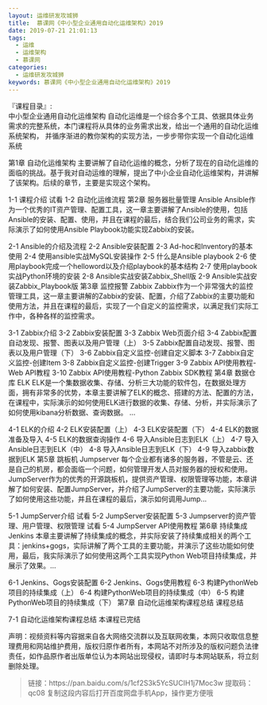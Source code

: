 ```yaml
---
layout: 运维研发攻城狮
title:  慕课网《中小型企业通用自动化运维架构》2019
date: 2019-07-21 21:01:13
tags:
  - 运维
  - 运维架构
  - 慕课网
categories:
  - 运维研发攻城狮
keywords: 慕课网《中小型企业通用自动化运维架构》2019
---
```

『课程目录』:  
中小型企业通用自动化运维架构
自动化运维是一个综合多个工具、依据具体业务需求的完整系统，本门课程将从具体的业务需求出发，给出一个通用的自动化运维系统架构， 并循序渐进的教你架构的实现方法，一步步带你实现一个自动化运维系统

<!-- more --> 
第1章 自动化运维架构
主要讲解了自动化运维的概念，分析了现在的自动化运维的面临的挑战。基于我对自动运维的理解，提出了中小企业自动化运维架构，并讲解了该架构。后续的章节，主要是实现这个架构。

 1-1 课程介绍 试看
 1-2 自动化运维流程
第2章 服务器批量管理 Ansible
Ansible作为一个优秀的IT资产管理、配置工具，这一章主要讲解了Ansible的使用，包括Ansible的安装、配置、使用，并且在课程的最后，结合我们公司业务的需求，实际演示了如何使用Ansible Playbook功能实现Zabbix的安装。

 2-1 Ansible的介绍及流程
 2-2 Ansible安装配置
 2-3 Ad-hoc和Inventory的基本使用
 2-4 使用ansible实战MySQL安装操作
 2-5 什么是Ansible playbook
 2-6 使用playbook完成一个helloword以及介绍playbook的基本结构
 2-7 使用playbook实战Python环境的安装
 2-8 Ansible实战安装Zabbix_Shell版
 2-9 Ansible实战安装Zabbix_Playbook版
第3章 监控报警 Zabbix
Zabbix作为一个非常强大的监控管理工具，这一章主要讲解的Zabbix的安装、配置，介绍了Zabbix的主要功能和使用方法，并且在课程的最后，实现了一个自定义的监控需求，以满足我们实际工作中，各种各样的监控需求。

 3-1 Zabbix介绍
 3-2 Zabbix安装配置
 3-3 Zabbix Web页面介绍
 3-4 Zabbix配置自动发现、报警、图表以及用户管理（上）
 3-5 Zabbix配置自动发现、报警、图表以及用户管理（下）
 3-6 Zabbix自定义监控-创建自定义脚本
 3-7 Zabbix自定义监控-创建Item
 3-8 Zabbix自定义监控-创建Trigger
 3-9 Zabbix API使用教程-Web API教程
 3-10 Zabbix API使用教程-Python Zabbix SDK教程
第4章 数据仓库 ELK
ELK是一个集数据收集、存储、分析三大功能的软件包，在数据处理方面，拥有非常多的优势，本章主要讲解了ELK的概念、搭建的方法、配置的方法，在课程中，实际演示的如何使用ELK进行数据的收集、存储、分析，并实际演示了如何使用kibana分析数据、查询数据。 ...

 4-1 ELK的介绍
 4-2 ELK安装配置（上）
 4-3 ELK安装配置（下）
 4-4 ELK的数据准备及导入
 4-5 ELK的数据查询操作
 4-6 导入Ansible日志到ELK（上）
 4-7 导入Ansible日志到ELK（中）
 4-8 导入Ansible日志到ELK（下）
 4-9 导入zabbix数据到ELK
第5章 跳板机 Jumpserver
每个企业都有诸多的服务器，不管是云、还是自己的机房，都会面临一个问题，如何管理开发人员对服务器的授权和使用。JumpServer作为的优秀的开源跳板机，提供资产管理、权限管理等功能，本章讲解了如何安装、配置JumpServer，并介绍了JumpServer的主要功能，实际演示了如何使用这些功能，并且在课程的最后，演示如何调用Jump...

 5-1 JumpServer介绍 试看
 5-2 JumpServer安装配置
 5-3 Jumpserver的资产管理、用户管理、权限管理 试看
 5-4 JumpServer API使用教程
第6章 持续集成 Jenkins
本章主要讲解了持续集成的概念，并实际安装了持续集成相关的两个工具：jenkins+gogs，实际讲解了两个工具的主要功能，并演示了这些功能如何使用，最后，我实际演示了如何使用这两个工具实现Python Web项目持续集成，并展示了效果。...

 6-1 Jenkins、Gogs安装配置
 6-2 Jenkins、Gogs使用教程
 6-3 构建PythonWeb项目的持续集成（上）
 6-4 构建PythonWeb项目的持续集成（中）
 6-5 构建PythonWeb项目的持续集成（下）
第7章 自动化运维架构课程总结
课程总结

 7-1 自动化运维架构课程总结
本课程已完结

<div class="post-copyright">
    <div class="post-copyright__author">
      <span class="post-copyright-meta">声明：视频资料等内容据来自各大网络交流群以及互联网收集，本网只收取信息整理费用和网站维护费用，版权归原作者所有，本网站不对所涉及的版权问题负法律责任，如作品原作者出版单位认为本网站出现侵权，请即时与本网站联系，将立刻删除处理。 </span>
    </div>
</div>

<blockquote class="blockquote-center">
链接：https://pan.baidu.com/s/1cf2S3k5YcSUCIH1j7Moc3w 
提取码：qc08 
复制这段内容后打开百度网盘手机App，操作更方便哦
</blockquote>

